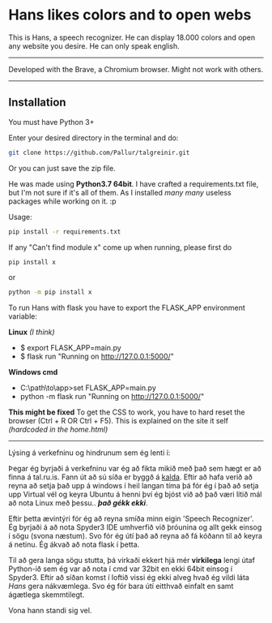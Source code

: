 # Hans likes colors and to open webs

This is Hans, a speech recognizer. He can display 18.000 colors and open any website you desire. 
He can only speak english.

---

Developed with the Brave, a Chromium browser. Might not work with others.

---

## Installation
You must have Python 3+

Enter your desired directory in the terminal and do:

```bash
git clone https://github.com/Pallur/talgreinir.git
```

Or you can just save the zip file.

He was made using **Python3.7 64bit**. I have crafted a requirements.txt file, but I'm not sure if it's all of them. As I installed *many many* useless packages while working on it. :p

Usage:
```bash
pip install -r requirements.txt
```

If any "Can't find module x" come up when running, please first do
```bash
pip install x
```
or
```bash
python -m pip install x
```

To run Hans with flask you have to export the FLASK_APP environment variable:

**Linux** *(I think)*
* $ export FLASK_APP=main.py
* $ flask run
    "Running on http://127.0.0.1:5000/"

**Windows cmd**
* C:\path\to\app>set FLASK_APP=main.py
* python -m flask run
    "Running on http://127.0.0.1:5000/"

**This might be fixed**
To get the CSS to work, you have to hard reset the browser (Ctrl + R OR Ctrl + F5). This is explained on the site it self *(hardcoded in the home.html)*

-----------------

Lýsing á verkefninu og hindrunum sem ég lenti í:

Þegar ég byrjaði á verkefninu var ég að fikta mikið með það sem hægt er að finna á tal.ru.is. Fann út að sú síða er byggð á [kalda](https://github.com/kaldi-asr/kaldi). Eftir að hafa verið að reyna að setja það upp á windows í heil langan tíma þá fór ég í það að setja upp Virtual vél og keyra Ubuntu á henni því ég bjóst við að það væri lítið mál að nota Linux með þessu.. **_það gékk ekki_**. 

Eftir þetta ævintýri fór ég að reyna smíða minn eigin 'Speech Recognizer'. Ég byrjaði á að nota Spyder3 IDE umhverfið við þróunina og allt gekk einsog í sögu (svona næstum). Svo fór ég útí það að reyna að fá kóðann til að keyra á netinu. Ég ákvað að nota flask í þetta. 

Til að gera langa sögu stutta, þá virkaði ekkert hjá mér **virkilega** lengi útaf Python-ið sem ég var að nota í cmd var 32bit en ekki 64bit einsog í Spyder3. Eftir að síðan komst í loftið vissi ég ekki alveg hvað ég vildi láta *Hans* gera nákvæmlega. Svo ég fór bara útí eitthvað einfalt en samt ágætlega skemmtilegt. 

Vona hann standi sig vel.

